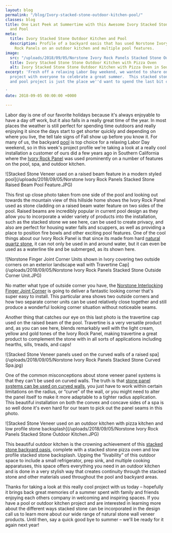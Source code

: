 ```yaml
---
layout: blog
permalink: "/blog/Ivory-stacked-stone-outdoor-kitchen-pool/"
classes: blog
title: One Last Peek at Summertime with this Awesome Ivory Stacked Stone Outdoor Kitchen
  and Pool
meta:
  title: Ivory Stacked Stone Outdoor Kitchen and Pool
  description: Profile of a backyard oasis that has used Norstone Ivory Stacked Stone
    Rock Panels on an outdoor kitchen and multiple pool features.
image:
  src: "/uploads/2018/09/05/Norstone Ivory Rock Panels Stacked Stone Outdoor Kitchen-1.JPG"
  title: Ivory Stacked Stone Stone Outdoor Kitchen with Pizza Oven
  alt: Ivory Stacked Stone Stone Outdoor Kitchen with Pizza Oven in Southern California
excerpt: 'Fresh off a relaxing Labor Day weekend, we wanted to share one last summertime
  project with everyone to celebrate a great summer.  This stacked stone outdoor kitchen
  and pool project is just the place we''d want to spend the last bit of summer!

'
date: 2018-09-05 00:00:00 +0000

---
```

Labor day is one of our favorite holidays because it's always enjoyable to have a day off work, but it also falls in a really great time of the year.  In most places the weather is still perfect for spending time outdoors and really enjoying it since the days start to get shorter quickly and depending on where you live, the tell tale signs of Fall show up before you know it.  For many of us, the backyard [pool](https://www.norstoneusa.com/gallery/application/pools/) is top choice for a relaxing Labor Day weekend, so in this week's project profile we're taking a look at a really cool installation a customer of ours did a few years ago in Southern California where the [Ivory Rock Panel](https://www.norstoneusa.com/products/rock-panels/ivory/) was used prominently on a number of features on the pool, spa, and outdoor kitchen.

![Stacked Stone Veneer used on a raised beam feature in a modern styled pool](/uploads/2018/09/05/Norstone Ivory Rock Panels Stacked Stone Raised Beam Pool Feature.JPG)

This first up close photo taken from one side of the pool and looking out towards the mountain view of this hillside home shows the Ivory Rock Panel used as stone cladding on a raised beam water feature on two sides of the pool.  Raised beams are incredibly popular in current pool design as they allow you to incorporate a wider variety of products into the installation, such as the stacked stone we see here, can be used to create privacy, and also are perfect for housing water falls and scuppers, as well as providing a place to position fire bowls and other exciting pool features.  One of the cool things about our Ivory Rock Panel is that since its made from hard [natural quartz stone](https://www.norstoneusa.com/blog/quartz-ledgestone-vs-countertop/), it can not only be used in and around water, but it can even be used as a waterline tile and be submerged, as its shown here.

![Norstone Finger Joint Corner Units shown in Ivory covering two outside corners on an exterior landscape wall with Travertine Cap](/uploads/2018/09/05/Norstone Ivory Rock Panels Stacked Stone Outside Corner Unit.JPG)

No matter what type of outside corner you have, the [Norstone Interlocking Finger Joint Corner](https://www.norstoneusa.com/blog/miter-cut-vs-corner-unit/) is going to deliver a fantastic looking corner that's super easy to install.  This particular area shows two outside corners and how two separate corner units can be used relatively close together and still produce a wonderful looking corner situation without noticeable seams.

Another thing that catches our eye on this last photo is the travertine cap used on the raised beam of the pool.  Travertine is a very versatile product and, as you can see here, blends remarkably well with the light cream, yellow and gold tones of the Ivory Rock Panel, making travertine a great product to complement the stone with in all sorts of applications including hearths, sills, treads, and caps!

![Stacked Stone Veneer panels used on the curved walls of a raised spa](/uploads/2018/09/05/Norstone Ivory Rock Panels Stacked Stone Curved Spa.jpg)

One of the common misconceptions about stone veneer panel systems is that they can't be used on curved walls.  The truth is that [stone panel systems can be used on curved walls](https://www.norstoneusa.com/blog/how-to-install-stacked-stone-on-curved-walls/), you just have to work within certain limitations on the radius, or “curve” of the wall, or you might need to alter the panel itself to make it more adaptable to a tighter radius application.  This beautiful installation on both the convex and concave sides of a spa is so well done it's even hard for our team to pick out the panel seams in this photo.

![Stacked Stone Veneer used on an outdoor kitchen with pizza kitchen and low profile stone backsplash](/uploads/2018/09/05/Norstone Ivory Rock Panels Stacked Stone Outdoor Kitchen.JPG)

This beautiful outdoor kitchen is the crowning achievement of this [stacked stone backyard oasis](https://www.norstoneusa.com/blog/stacked-stone-for-outdoor-living/), complete with a stacked stone pizza oven and low profile stacked stone backsplash.  Upping the “livability” of this outdoor space to include a small refrigerator, prep sink, and multiple cooking apparatuses, this space offers everything you need in an outdoor kitchen and is done in a very stylish way that creates continuity through the stacked stone and other materials used throughout the pool and backyard areas.

Thanks for taking a look at this really cool project with us today – hopefully it brings back great memories of a summer spent with family and friends enjoying each others company in welcoming and inspiring spaces.  If you have a pool or outdoor kitchen project and are interested in learning more about the different ways stacked stone can be incorporated in the design call us to learn more about our wide range of natural stone wall veneer products.  Until then, say a quick good bye to summer – we'll be ready for it again next year! 